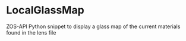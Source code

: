 # LocalGlassMap
ZOS-API Python snippet to display a glass map of the current materials found in the lens file
